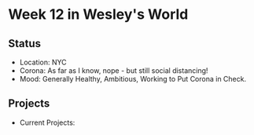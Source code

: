 # Week 12 in Wesley's World
## Status
- Location: NYC
- Corona: As far as I know, nope - but still social distancing!
- Mood: Generally Healthy, Ambitious, Working to Put Corona in Check.
## Projects
- Current Projects:
